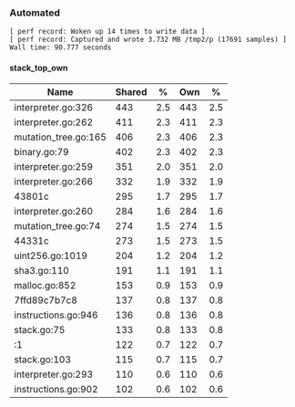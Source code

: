 ### Automated

```
[ perf record: Woken up 14 times to write data ]
[ perf record: Captured and wrote 3.732 MB /tmp2/p (17691 samples) ]
Wall time: 90.777 seconds
```

#### stack_top_own

Name                                             | Shared |   %   | Own |   %
-------------------------------------------------|--------|-------|-----|------
interpreter.go:326                               |    443 |   2.5 | 443 |   2.5
interpreter.go:262                               |    411 |   2.3 | 411 |   2.3
mutation_tree.go:165                             |    406 |   2.3 | 406 |   2.3
binary.go:79                                     |    402 |   2.3 | 402 |   2.3
interpreter.go:259                               |    351 |   2.0 | 351 |   2.0
interpreter.go:266                               |    332 |   1.9 | 332 |   1.9
43801c                                           |    295 |   1.7 | 295 |   1.7
interpreter.go:260                               |    284 |   1.6 | 284 |   1.6
mutation_tree.go:74                              |    274 |   1.5 | 274 |   1.5
44331c                                           |    273 |   1.5 | 273 |   1.5
uint256.go:1019                                  |    204 |   1.2 | 204 |   1.2
sha3.go:110                                      |    191 |   1.1 | 191 |   1.1
malloc.go:852                                    |    153 |   0.9 | 153 |   0.9
7ffd89c7b7c8                                     |    137 |   0.8 | 137 |   0.8
instructions.go:946                              |    136 |   0.8 | 136 |   0.8
stack.go:75                                      |    133 |   0.8 | 133 |   0.8
<autogenerated>:1                                |    122 |   0.7 | 122 |   0.7
stack.go:103                                     |    115 |   0.7 | 115 |   0.7
interpreter.go:293                               |    110 |   0.6 | 110 |   0.6
instructions.go:902                              |    102 |   0.6 | 102 |   0.6
